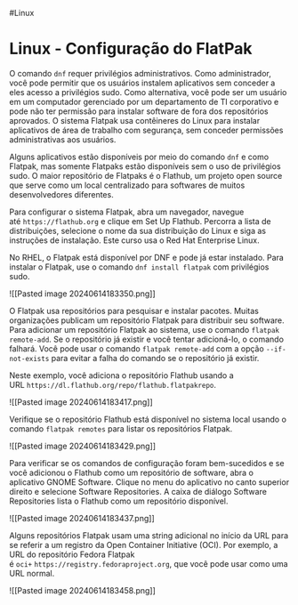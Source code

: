 #Linux 
# Linux - Configuração do FlatPak

O comando `dnf` requer privilégios administrativos. Como administrador, você pode permitir que os usuários instalem aplicativos sem conceder a eles acesso a privilégios sudo. Como alternativa, você pode ser um usuário em um computador gerenciado por um departamento de TI corporativo e pode não ter permissão para instalar software de fora dos repositórios aprovados. O sistema Flatpak usa contêineres do Linux para instalar aplicativos de área de trabalho com segurança, sem conceder permissões administrativas aos usuários.

Alguns aplicativos estão disponíveis por meio do comando `dnf` e como Flatpak, mas somente Flatpaks estão disponíveis sem o uso de privilégios sudo. O maior repositório de Flatpaks é o Flathub, um projeto open source que serve como um local centralizado para softwares de muitos desenvolvedores diferentes.

Para configurar o sistema Flatpak, abra um navegador, navegue até `https://flathub.org` e clique em Set Up Flathub. Percorra a lista de distribuições, selecione o nome da sua distribuição do Linux e siga as instruções de instalação. Este curso usa o Red Hat Enterprise Linux.

No RHEL, o Flatpak está disponível por DNF e pode já estar instalado. Para instalar o Flatpak, use o comando `dnf install flatpak` com privilégios sudo.

![[Pasted image 20240614183350.png]]

O Flatpak usa repositórios para pesquisar e instalar pacotes. Muitas organizações publicam um repositório Flatpak para distribuir seu software. Para adicionar um repositório Flatpak ao sistema, use o comando `flatpak remote-add`. Se o repositório já existir e você tentar adicioná-lo, o comando falhará. Você pode usar o comando `flatpak remote-add` com a opção `--if-not-exists` para evitar a falha do comando se o repositório já existir.

Neste exemplo, você adiciona o repositório Flathub usando a URL `https://dl.flathub.org/repo/flathub.flatpakrepo`.

![[Pasted image 20240614183417.png]]

Verifique se o repositório Flathub está disponível no sistema local usando o comando `flatpak remotes` para listar os repositórios Flatpak.

![[Pasted image 20240614183429.png]]

Para verificar se os comandos de configuração foram bem-sucedidos e se você adicionou o Flathub como um repositório de software, abra o aplicativo GNOME Software. Clique no menu do aplicativo no canto superior direito e selecione Software Repositories. A caixa de diálogo Software Repositories lista o Flathub como um repositório disponível.

![[Pasted image 20240614183437.png]]

Alguns repositórios Flatpak usam uma string adicional no início da URL para se referir a um registro da Open Container Initiative (OCI). Por exemplo, a URL do repositório Fedora Flatpak é `oci+` `https://registry.fedoraproject.org`, que você pode usar como uma URL normal.

![[Pasted image 20240614183458.png]]


